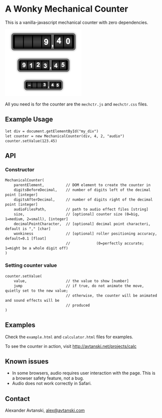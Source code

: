 # A Wonky Mechanical Counter

This is a vanilla-javascript mechanical counter with zero dependencies.

![Examples](docs/sizes.png)

All you need is for the counter are the ``mechctr.js`` and ``mechctr.css`` files.


## Example Usage

```
let div = document.getElementById("my_div")
let counter = new MechanicalCounter(div, 4, 2, "audio")
counter.setValue(123.45)
```


## API

### Constructor

  ```
  MechanicalCounter(
      parentElement,          // DOM element to create the counter in
      digitsBeforeDecimal,    // number of digits left of the decimal point [integer]
      digitsAfterDecimal,     // number of digits right of the decimal point [integer]
      audioFilesPath,         // path to audio effect files [string]
      size,                   // [optional] counter size (0=big, 1=medium, 2=small), [integer]
      decimalPointCharacter,  // [optional] decimal point characteri, default is "," [char]
      wonkiness               // [optional] roller positioning accuracy, default=0.1 [float]
                              //            (0=perfectly accurate; 1=might be a whole digit off)
  )
  ```
  
### Setting counter value

  ```
  counter.setValue(
      value,                  // the value to show [number]
      jump                    // if true, do not animate the move, quietly set to the new value;
                              // otherwise, the counter will be animated and sound effects will be
                              // produced
  )
  ```


## Examples

Check the ``example.html`` and ``calculator.html`` files for examples.

To see the counter in action, visit http://avtanski.net/projects/calc


## Known issues

* In some browsers, audio requires user interaction with the page. This is a browser safety feature, not a bug.
* Audio does not work correctly in Safari.


## Contact

Alexander Avtanski, alex@avtanski.com